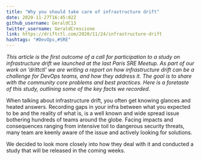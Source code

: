 ```yaml
---
title: "Why you should take care of infrastructure drift"
date: 2020-11-27T16:45:02Z
github_username: GeraldC13
twitter_username: GeraldCrescione
link: https://driftctl.com/2020/11/24/infrastructure-drift
hashtags: "#DevOps,#SRE"
---
```

_This article is the first outcome of a call for participation to a study on infrastructure drift we launched at the last Paris SRE Meetup. As part of our work on ‘drittctl’ we are writing a report on how infrastructure drift can be a challenge for DevOps teams, and how they address it. The goal is to share with the community core problems and best practices. 
Here is a foretaste of this study, outlining some of the key facts we recorded._

When talking about infrastructure drift, you often get knowing glances and heated answers. Recording gaps in your infra between what you expected to be and the reality of what is, is a well known and wide spread issue bothering hundreds of teams around the globe. Facing impacts and consequences ranging from intensive toil to dangerous security threats, many team are keenly aware of the issue and actively looking for solutions.

We decided to look more closely into how they deal with it and conducted a study that will be released in the coming weeks. 

